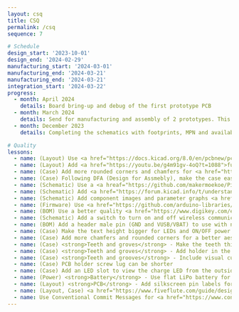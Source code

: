 ```yaml
---
layout: csq
title: CSQ
permalink: /csq
sequence: 7

# Schedule
design_start: '2023-10-01'
design_end: '2024-02-29'
manufacturing_start: '2024-03-01'
manufacturing_end: '2024-03-21'
manufacturing_end: '2024-03-21'
integration_start: '2024-03-22'
progress:
  - month: April 2024
    details: Board bring-up and debug of the first prototype PCB
  - month: March 2024
    details: Send for manufacturing and assembly of 2 prototypes. This phase includes PCB manufacturing, component procurement, pick and place, 3D printing the cases.
  - month: December 2023
    details: Completing the schematics with footprints, MPN and availability of assembly parts.

# Quality
lessons:
  - name: (Layout) Use <a href="https://docs.kicad.org/8.0/en/pcbnew/pcbnew.html">teardrops</a> in KiCAD 8.0
  - name: (Layout) Add <a href="https://youtu.be/g4m91gv-4oQ?t=1088">fudicial markers</a> for pick and place
  - name: (Case) Add more rounded corners and chamfers for <a href="https://www.pinterest.com/sayanee/product-design/">timeless product design</a> enclosures
  - name: (Case) Following DFA (Design for Assmebly), make the case easier to assemble by creating assymetric screw hole positions on the PCB and case
  - name: (Schematic) Use a <a hreaf="https://github.com/makermoekoe/Picoclick-C3/blob/main/pcb/Picoclick_C3T/picoclick_c3t_v1_bom.csv#L18">single RGB LED</a> for status indication
  - name: (Schematic) Add <a href="https://forum.kicad.info/t/understanding-multi-sheet-schematics/42922/2">multi sheet schematics</a> for better readability
  - name: (Schematic) Add component images and parameter graphs <a href="https://github.com/EPFLXplore/XRE_LeggedRobot_HW/blob/master/amulet_controller/Schematic/amulet_controller.pdf">for better understanding</a>
  - name: (Firmware) Use <a href="https://github.com/arduino-libraries/Arduino_ESP32_OTA">OTA updates</a> for firmware
  - name: (BOM) Use a better quality <a href="https://www.digikey.com/en/products/detail/nidec-components-corporation/CL-SB-22A-11T/3507836">slide switch DPDT</a> for <a href="https://www.nordicsemi.com/Products/Development-hardware/Power-Profiler-Kit-2/Download#infotabs">better tactile feedback</a>
  - name: (Schematic) Add a switch to turn on and off wireless communication to fallback to legacy functionality
  - name: (BOM) Add a header male pin (GND and VUSB/VBAT) to use with nRF profiler for power consumption measurements
  - name: (Case) Make the text height bigger for LEDs and ON/OFF power switch
  - name: (Case) Add more chamfers and rounded corners for a better aesthetic
  - name: (Case) <strong>Teeth and groves</strong> - Make the teeth thicker for better strength
  - name: (Case) <strong>Teeth and groves</strong> - Add holder in the teeth to that the top and bottom case do not slide
  - name: (Case) <strong>Teeth and grooves</strong> - Include visual cues on the exterior for finger placement
  - name: (Case) PCB holder screw lug can be shorter
  - name: (Case) Add an LED slot to view the charge LED from the outside without opening the case
  - name: (Power) <strong>Battery</strong> - Use flat LiPo battery for a compact design
  - name: (Layout) <strong>PCB</strong> - Add silkscreen pin labels for all connectors that extend outside the PCB E.g. pin headers or USB-C
  - name: (Layout, Case) <a href="https://www.fiveflute.com/guide/design-for-assembly-dfa-best-practices/">Mistake proof assembly</a> by designing the case and PCB to fit only one way, E.g.asymmetric screw holes, PCB shape and screw lugs
  - name: Use Conventional Commit Messages for <a href="https://www.conventionalcommits.org/en/v1.0.0/">better git history</a> with scopes such as schematic, layout, bom, firmware, case, power.
---
```

